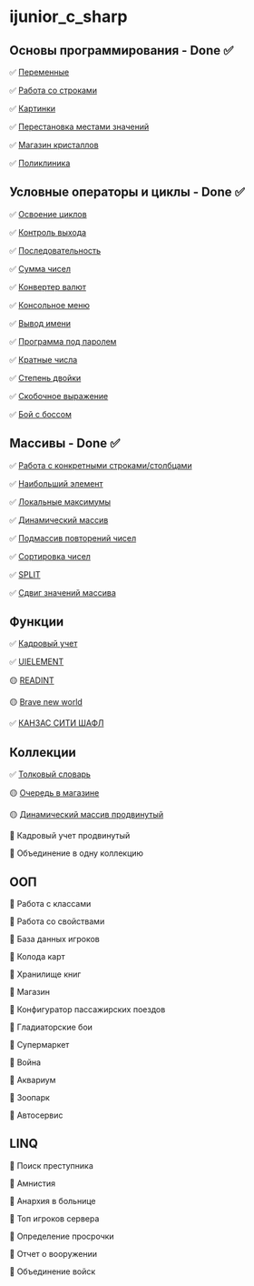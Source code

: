 # ijunior_c_sharp
## Основы программирования - Done ✅

✅ [Переменные](https://github.com/webdkopytin/ijunior_c_sharp/blob/main/001_basics_of_programming/001_naming%20of%20variables/ConsoleApp3/Program.cs)

✅ [Работа со строками](https://github.com/webdkopytin/ijunior_c_sharp/blob/main/001_basics_of_programming/002_planned%20income/ConsoleApp4/Program.cs)

✅ [Картинки](https://github.com/webdkopytin/ijunior_c_sharp/blob/main/001_basics_of_programming/003_pictures/ConsoleApp5/Program.cs)

✅ [Перестановка местами значений](https://github.com/webdkopytin/ijunior_c_sharp/blob/main/001_basics_of_programming/004_rearrangement%20of%20places/ConsoleApp6/Program.cs)

✅ [Магазин кристаллов](https://github.com/webdkopytin/ijunior_c_sharp/tree/main/001_basics_of_programming/005_crystal%20shop)

✅ [Поликлиника](https://github.com/webdkopytin/ijunior_c_sharp/tree/main/001_basics_of_programming/006_polyclinic)

## Условные операторы и циклы - Done ✅

✅ [Освоение циклов](https://github.com/webdkopytin/ijunior_c_sharp/blob/main/002_conditional_operators_and_loops/001_mastering%20cycles/ConsoleApp2/Program.cs)

✅ [Контроль выхода](https://github.com/webdkopytin/ijunior_c_sharp/blob/main/002_conditional_operators_and_loops/002_input%20control/ConsoleApp3/Program.cs)

✅ [Последовательность](https://github.com/webdkopytin/ijunior_c_sharp/blob/main/002_conditional_operators_and_loops/003_sequence/ConsoleApp4/Program.cs)

✅ [Сумма чисел](https://github.com/webdkopytin/ijunior_c_sharp/blob/main/002_conditional_operators_and_loops/004_sum%20of%20numbers/ConsoleApp5/Program.cs)

✅ [Конвертер валют](https://github.com/webdkopytin/ijunior_c_sharp/blob/main/002_conditional_operators_and_loops/005_currency%20converter/ConsoleApp6/Program.cs)

✅ [Консольное меню](https://github.com/webdkopytin/ijunior_c_sharp/blob/main/002_conditional_operators_and_loops/006_console%20menu/ConsoleApp7/Program.cs)

✅ [Вывод имени](https://github.com/webdkopytin/ijunior_c_sharp/blob/main/002_conditional_operators_and_loops/007_name%20output/ConsoleApp8/Program.cs)

✅ [Программа под паролем](https://github.com/webdkopytin/ijunior_c_sharp/blob/main/002_conditional_operators_and_loops/008_password-protected%20program/ConsoleApp9/Program.cs)

✅ [Кратные числа](https://github.com/webdkopytin/ijunior_c_sharp/blob/main/002_conditional_operators_and_loops/009_multiples/ConsoleApp10/Program.cs)

✅ [Степень двойки](https://github.com/webdkopytin/ijunior_c_sharp/blob/main/002_conditional_operators_and_loops/010_the%20degree%20of%20a%20given%20number/ConsoleApp11/Program.cs)

✅ [Скобочное выражение](https://github.com/webdkopytin/ijunior_c_sharp/blob/main/002_conditional_operators_and_loops/011_parenthesis%20expression/ConsoleApp12/Program.cs)

✅ [Бой с боссом](https://github.com/webdkopytin/ijunior_c_sharp/blob/main/002_conditional_operators_and_loops/012_boss%20fight/ConsoleApp13/Program.cs)

## Массивы - Done ✅

✅ [Работа с конкретными строками/столбцами](https://github.com/webdkopytin/ijunior_c_sharp/blob/main/003_arrays/001_Working%20with%20specific%20rows%20columns/Arrays1/Program.cs)

✅ [Наибольший элемент](https://github.com/webdkopytin/ijunior_c_sharp/blob/main/003_arrays/002_The%20largest%20element/ArrayApp2/Program.cs)

✅ [Локальные максимумы](https://github.com/webdkopytin/ijunior_c_sharp/blob/main/003_arrays/003_Local%20maximum/ArraysApp3/Program.cs)

✅ [Динамический массив](https://github.com/webdkopytin/ijunior_c_sharp/blob/main/003_arrays/004_Dynamic%20array/ArrayApp4/Program.cs)

✅ [Подмассив повторений чисел](https://github.com/webdkopytin/ijunior_c_sharp/blob/main/003_arrays/005_SubarrayRepetitionsOfNumbers/005_SubarrayRepetitionsOfNumbers/Program.cs)

✅ [Сортировка чисел](https://github.com/webdkopytin/ijunior_c_sharp/blob/main/003_arrays/006_SortingNumbers/006_SortingNumbers/Program.cs)

✅ [SPLIT](https://github.com/webdkopytin/ijunior_c_sharp/blob/main/003_arrays/007_Split/007_Split/Program.cs)

✅ [Сдвиг значений массива](https://github.com/webdkopytin/ijunior_c_sharp/blob/main/003_arrays/008_ShiftingArrayValues/008_ShiftingArrayValues/Program.cs)

## Функции

✅ [Кадровый учет](https://github.com/webdkopytin/ijunior_c_sharp/blob/main/004_functions/001_PersonnelAccounting/001_PersonnelAccounting/Program.cs)

✅ [UIELEMENT](https://github.com/webdkopytin/ijunior_c_sharp/blob/main/004_functions/002_UIElement/002_UIElement/Program.cs)

🟡 [READINT](https://github.com/webdkopytin/ijunior_c_sharp/blob/main/004_functions/003_ReadIint/003_ReadIint/Program.cs)

🟡 [Brave new world](https://github.com/webdkopytin/ijunior_c_sharp/blob/main/004_functions/004_BraveNewWorld/004_BraveNewWorld/Program.cs)

✅ [КАНЗАС СИТИ ШАФЛ](https://github.com/webdkopytin/ijunior_c_sharp/blob/main/004_functions/005_KansasCityShuffle/005_KansasCityShuffle/Program.cs)

## Коллекции

✅ [Толковый словарь](https://github.com/webdkopytin/ijunior_c_sharp/blob/main/005_сollections/001_ExplanatoryDictionary/001_ExplanatoryDictionary/Program.cs)

🟡 [Очередь в магазине](https://github.com/webdkopytin/ijunior_c_sharp/blob/main/005_сollections/002_QueueStore/002_QueueStore/Program.cs)

🟡 [Динамический массив продвинутый](https://github.com/webdkopytin/ijunior_c_sharp/blob/main/005_сollections/003_DynamicArrayPro/003_DynamicArrayPro/Program.cs)

🔁 Кадровый учет продвинутый

🔁 Объединение в одну коллекцию

## ООП

🔁 Работа с классами

🔁 Работа со свойствами

🔁 База данных игроков

🔁 Колода карт

🔁 Хранилище книг

🔁 Магазин

🔁 Конфигуратор пассажирских поездов

🔁 Гладиаторские бои

🔁 Супермаркет

🔁 Война

🔁 Аквариум

🔁 Зоопарк

🔁 Автосервис

## LINQ

🔁 Поиск преступника

🔁 Амнистия

🔁 Анархия в больнице

🔁 Топ игроков сервера

🔁 Определение просрочки

🔁 Отчет о вооружении

🔁 Объединение войск

